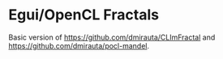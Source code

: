 # Egui/OpenCL Fractals

Basic version of https://github.com/dmirauta/CLImFractal and https://github.com/dmirauta/pocl-mandel.
